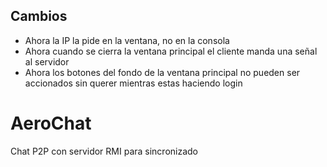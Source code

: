 ## Cambios
- Ahora la IP la pide en la ventana, no en la consola
- Ahora cuando se cierra la ventana principal el cliente manda una señal al servidor
- Ahora los botones del fondo de la ventana principal no pueden ser accionados sin querer mientras estas haciendo login
# AeroChat
Chat P2P con servidor RMI para sincronizado
